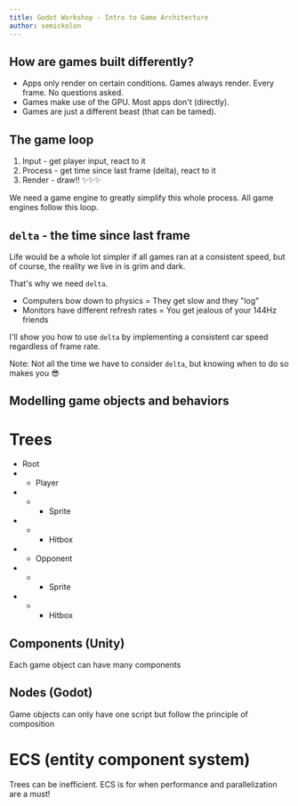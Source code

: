 ```yaml
---
title: Godot Workshop - Intro to Game Architecture
author: semickolon
---
```


How are games built differently?
---
- Apps only render on certain conditions. Games always render. Every frame. No questions asked.
- Games make use of the GPU. Most apps don't (directly).
- Games are just a different beast (that can be tamed).

<!-- end_slide -->

The game loop
---
1. Input - get player input, react to it
1. Process - get time since last frame (delta), react to it
1. Render - draw!! ✨✨✨

We need a game engine to greatly simplify this whole process. All game engines follow this loop.

<!-- end_slide -->

`delta` - the time since last frame
---
Life would be a whole lot simpler if all games ran at a consistent speed, but of course, the reality we live in is grim and dark.

That's why we need `delta`.
- Computers bow down to physics = They get slow and they "log"
- Monitors have different refresh rates = You get jealous of your 144Hz friends

I'll show you how to use `delta` by implementing a consistent car speed regardless of frame rate.

Note: Not all the time we have to consider `delta`, but knowing when to do so makes you 😎

<!-- end_slide -->

Modelling game objects and behaviors
---
# Trees

- Root
- - Player
- - - Sprite
- - - Hitbox
- - Opponent
- - - Sprite
- - - Hitbox

## Components (Unity)

Each game object can have many components

## Nodes (Godot)

Game objects can only have one script but follow the principle of composition

<!-- pause -->

# ECS (entity component system)

Trees can be inefficient. ECS is for when performance and parallelization are a must!
